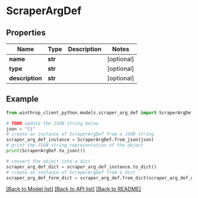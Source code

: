 # ScraperArgDef


## Properties

Name | Type | Description | Notes
------------ | ------------- | ------------- | -------------
**name** | **str** |  | [optional] 
**type** | **str** |  | [optional] 
**description** | **str** |  | [optional] 

## Example

```python
from winthrop_client_python.models.scraper_arg_def import ScraperArgDef

# TODO update the JSON string below
json = "{}"
# create an instance of ScraperArgDef from a JSON string
scraper_arg_def_instance = ScraperArgDef.from_json(json)
# print the JSON string representation of the object
print(ScraperArgDef.to_json())

# convert the object into a dict
scraper_arg_def_dict = scraper_arg_def_instance.to_dict()
# create an instance of ScraperArgDef from a dict
scraper_arg_def_form_dict = scraper_arg_def.from_dict(scraper_arg_def_dict)
```
[[Back to Model list]](../README.md#documentation-for-models) [[Back to API list]](../README.md#documentation-for-api-endpoints) [[Back to README]](../README.md)



